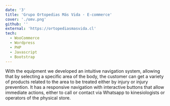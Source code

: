 ```yaml
---
date: '3'
title: 'Grupo Ortopedias Más Vida · E-commerce'
cover: './omv.png'
github: ''
external: 'https://ortopediasmasvida.cl'
tech:
  - WooCommerce
  - Wordpress
  - PHP
  - Javascript
  - Bootstrap
---
```


With the equipment we developed an intuitive navigation system, allowing that by selecting a specific area of the body, the customer can get a variety of products related to the area to be treated either by injury or injury prevention. It has a responsive navigation with interactive buttons that allow immediate actions, either to call or contact via Whatsapp to kinesiologists or operators of the physical store.
